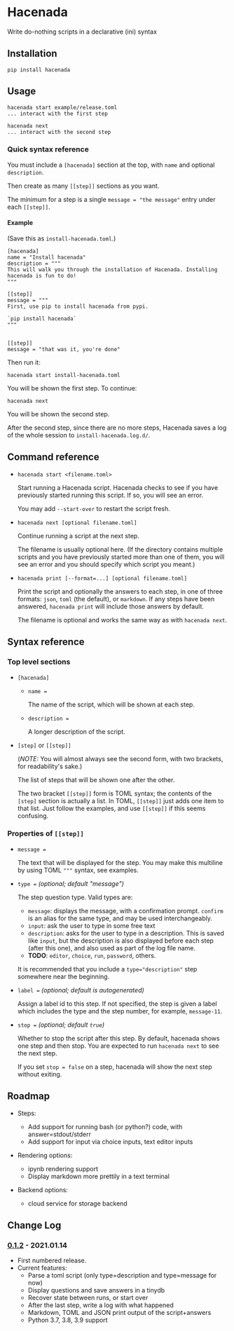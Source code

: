 # Hacenada

Write do-nothing scripts in a declarative (ini) syntax


## Installation
```
pip install hacenada
```

## Usage

```#!bash
hacenada start example/release.toml
... interact with the first step

hacenada next
... interact with the second step
```

### Quick syntax reference

You must include a `[hacenada]` section at the top, with `name` and optional `description`.

Then create as many `[[step]]` sections as you want.

The minimum for a step is a single `message = "the message"` entry under each `[[step]]`.

#### **Example**

(Save this as `install-hacenada.toml`.)

```
[hacenada]
name = "Install hacenada"
description = """
This will walk you through the installation of Hacenada. Installing hacenada is fun to do!
"""

[[step]]
message = """
First, use pip to install hacenada from pypi.

`pip install hacenada`
"""


[[step]]
message = "that was it, you're done"
```

Then run it:

```#!bash
hacenada start install-hacenada.toml
```

You will be shown the first step. To continue:

```#!bash
hacenada next
```

You will be shown the second step.

After the second step, since there are no more steps, Hacenada saves a log of
the whole session to `install-hacenada.log.d/`.

## Command reference

- `hacenada start <filename.toml>`

  Start running a Hacenada script. Hacenada checks
  to see if you have previously started running this
  script. If so, you will see an error.

  You may add `--start-over` to restart the script fresh.

- `hacenada next [optional filename.toml]`

  Continue running a script at the next step.

  The filename is usually optional here. (If the
  directory contains multiple scripts and you
  have previously started more than one of them,
  you will see an error and you should specify which
  script you meant.)

- `hacenada print [--format=...] [optional filename.toml]`

  Print the script and optionally the answers to each step, in one of three formats: `json`, `toml` (the default), or `markdown`. If any steps have been answered, `hacenada print` will include those answers by default.

  The filename is optional and works the same way as with `hacenada next`.



## Syntax reference

### Top level sections

- `[hacenada]`
  - `name =`

    The name of the script, which will be shown at each step.

  - `description =`

    A longer description of the script.


- `[step]` or `[[step]]`

  (_NOTE:_ You will almost always see the second form, with two brackets, for
  readability's sake.)

  The list of steps that will be shown one after the other.

  The two bracket `[[step]]` form is TOML syntax; the contents of the
  `[step]` section is actually a list. In TOML, `[[step]]` just adds one item
  to that list. Just follow the examples, and use `[[step]]` if this seems
  confusing.


### Properties of `[[step]]`

- `message =`

  The text that will be displayed for the step. You may make this multiline
  by using TOML `"""` syntax, see examples.

- `type =` _(optional; default "message")_

  The step question type. Valid types are:

  * `message`: displays the message, with a confirmation prompt. `confirm`
    is an alias for the same type, and may be used interchangeably.
  * `input`: ask the user to type in some free text
  * `description`: asks for the user to type in a description. This is saved
    like `input`, but the description is also displayed before each step (after
    this one), and also used as part of the log file name.
  * **TODO**: `editor`, `choice`, `run`, `password`, others.

  It is recommended that you include a `type="description"` step somewhere
  near the beginning.

- `label =` _(optional; default is autogenerated)_

  Assign a label id to this step. If not specified, the step is given a label
  which includes the type and the step number, for example, `message-11`.

- `stop =` _(optional; default `true`)_

  Whether to stop the script after this step. By default, hacenada shows one
  step and then stop. You are expected to run `hacenada next` to see the next
  step.

  If you set `stop = false` on a step, hacenada will show the next step without
  exiting.

## Roadmap

- Steps:
  - Add support for running bash (or python?) code, with answer=stdout/stderr
  - Add support for input via choice inputs, text editor inputs

- Rendering options:
  - ipynb rendering support
  - Display markdown more prettily in a text terminal

- Backend options:
  - cloud service for storage backend


## Change Log

### [0.1.2] - 2021.01.14
  - First numbered release.
  - Current features:
    - Parse a toml script (only type=description and type=message for now)
    - Display questions and save answers in a tinydb
    - Recover state between runs, or start over
    - After the last step, write a log with what happened
    - Markdown, TOML and JSON print output of the script+answers
    - Python 3.7, 3.8, 3.9 support

[0.1.2]: https://github.com/corydodt/Codado/tree/v0.1.2
